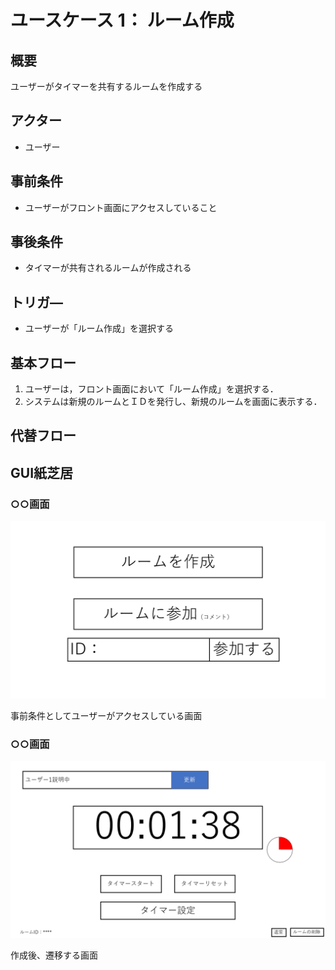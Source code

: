 # ユースケース 1： ルーム作成

## 概要
ユーザーがタイマーを共有するルームを作成する

## アクター
- ユーザー

## 事前条件
- ユーザーがフロント画面にアクセスしていること

## 事後条件
- タイマーが共有されるルームが作成される

## トリガ―
- ユーザーが「ルーム作成」を選択する

## 基本フロー
1. ユーザーは，フロント画面において「ルーム作成」を選択する．
2. システムは新規のルームとＩＤを発行し、新規のルームを画面に表示する．

## 代替フロー

## GUI紙芝居
### ○○画面
<img src="image/lobby.png">

事前条件としてユーザーがアクセスしている画面

### ○○画面
<img src="image/room_img2.png">

作成後、遷移する画面

